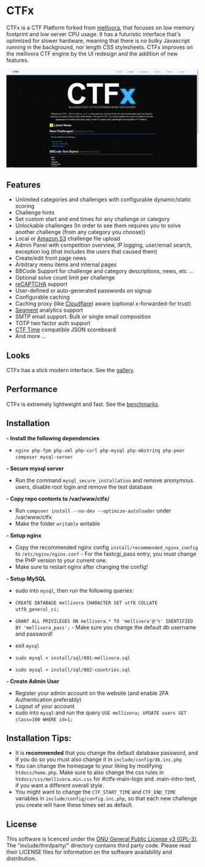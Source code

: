 CTFx
=========

CTFx is a CTF Platform forked from [mellivora](https://github.com/Nakiami/mellivora), that focuses on low memory footprint and low server CPU usage. It has a futuristic interface that's optimized for slower hardware, meaning that there is no bulky Javascript running in the background, nor length CSS stylesheets. CTFx improves on the mellivora CTF engine by the UI redesign and the addition of new features.

<p align="center">
  <img src="readme-img/home.png" width="640" alt="CTFx home"/>
</p>

## Features
- Unlimited categories and challenges with configurable dynamic/static scoring
- Challenge hints
- Set custom start and end times for any challenge or category
- Unlockable challenges (In order to see them requires you to solve another challenge (from any category you choose))
- Local or [Amazon S3](https://aws.amazon.com/s3/) challenge file upload
- Admin Panel with competition overview, IP logging, user/email search, exception log (that includes the users that caused them)
- Create/edit front page news
- Arbitrary menu items and internal pages
- BBCode Support for challenge and category descriptions, news, etc ...
- Optional solve count limit per challenge
- [reCAPTCHA](https://www.google.com/recaptcha/) support
- User-defined or auto-generated passwords on signup
- Configurable caching
- Caching proxy (like [Cloudflare](https://www.cloudflare.com/)) aware (optional x-forwarded-for trust)
- [Segment](https://segment.com/) analytics support
- SMTP email support. Bulk or single email composition
- TOTP two factor auth support
- [CTF Time](https://ctftime.org/) compatible JSON scoreboard
- And more ...

## Looks
CTFx has a slick modern interface. See the [gallery](gallery.md).

## Performance
CTFx is extremely lightweight and fast. See the [benchmarks](benchmarks.md).

## Installation
**- Install the following dependencies**
  - `nginx php-fpm php-xml php-curl php-mysql php-mbstring php-pear composer mysql-server`

**- Secure mysql server**
  - Run the command `mysql_secure_installation` and remove anonymous users, disable root login and remove the test database

**- Copy repo contents to /var/www/ctfx/**
  - Run `composer install --no-dev --optimize-autoloader` under /var/www/ctfx
  - Make the folder `writable` writable

**- Setup nginx**
  - Copy the recommended nginx config `install/recommended_nginx_config` to `/etc/nginx/nginx.conf` - For the fastcgi_pass entry, you must change the PHP version to your current one.
  - Make sure to restart nginx after changing the config!

**- Setup MySQL**
  - sudo into `mysql`, then run the following queries:
  - `CREATE DATABASE mellivora CHARACTER SET utf8 COLLATE utf8_general_ci;`
  - `GRANT ALL PRIVILEGES ON mellivora.* TO 'mellivora'@'%' IDENTIFIED BY 'mellivora_pass';` - Make sure you change the default db username and password!

  - exit `mysql`
  - `sudo mysql < install/sql/001-mellivora.sql`
  - `sudo mysql < install/sql/002-countries.sql`

**- Create Admin User**
  - Register your admin account on the website (and enable 2FA Authentication preferably)
  - Logout of your account
  - sudo into `mysql` and run the query `USE mellivora; UPDATE users SET class=100 WHERE id=1;`

## Installation Tips:
- It is **recommended** that you change the default database password, and if you do so you must also change it in `include/config/db.inc.php`
- You can change the homepage to your liking by modifying `htdocs/home.php`. Make sure to also change the css rules in `htdocs/css/mellivora.min.css` for #ctfx-main-logo and .main-intro-text, if you want a different overall style.
- You might want to change the `CTF_START_TIME` and `CTF_END_TIME` variables in `include/config/config.inc.php`, so that each new challenge you create will have these times set as default.

## License
This software is licenced under the [GNU General Public License v3 (GPL-3)](http://www.tldrlegal.com/license/gnu-general-public-license-v3-%28gpl-3%29). The "include/thirdparty/" directory contains third party code. Please read their LICENSE files for information on the software availability and distribution.
